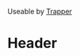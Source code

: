 <!-- TITLE: Spider Egg Trap -->
<!-- SUBTITLE: A diabolical trap that will cause several spider hatchlings to attack anyone unfortunate enough to stumble upon it. -->

Useable by [Trapper](trapper)
# Header